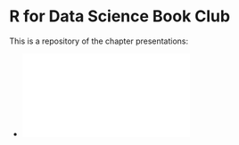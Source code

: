 # R for Data Science Book Club

This is a repository of the chapter presentations:


* ![**Chapter 1 and 2**](r4ds-ch1_2.html)
